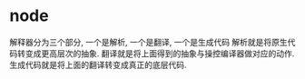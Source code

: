 # node

解释器分为三个部分, 一个是解析, 一个是翻译, 一个是生成代码
解析就是将原生代码转变成更高层次的抽象.
翻译就是将上面得到的抽象与操控编译器做对应的动作.
生成代码就是将上面的翻译转变成真正的底层代码.

